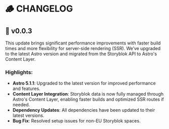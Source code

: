 # 🪵 CHANGELOG

## 🚀 v0.0.3  
This update brings significant performance improvements with faster build times and more flexibility for server-side rendering (SSR). We’ve upgraded to the latest Astro version and migrated from the Storyblok API to Astro's Content Layer.  

### Highlights:  
- **Astro 5.1.1**: Upgraded to the latest version for improved performance and features.  
- **Content Layer Integration**: Storyblok data is now fully managed through Astro's Content Layer, enabling faster builds and optimized SSR routes if needed.  
- **Dependency Updates**: All dependencies have been updated to their latest versions.  
- **Bug Fix**: Resolved setup issues for non-EU Storyblok spaces. 